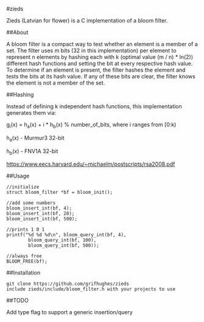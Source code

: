 #zieds

Zieds (Latvian for flower) is a C implementation of a bloom filter.

##About

A bloom filter is a compact way to test whether an element is a member of a 
set. The filter uses m bits (32 in this implementation) per element to 
represent n elements by hashing each with k (optimal value (m / n) * ln(2)) 
different hash functions and setting the bit at every respective hash value. 
To determine if an element is present, the filter hashes the element and 
tests the bits at its hash value. If any of these bits are clear, the filter 
knows the element is not a member of the set.

##Hashing

Instead of defining k independent hash functions, this implementation 
generates them via:

g<sub>i</sub>(x) = h<sub>a</sub>(x) + i * h<sub>b</sub>(x) % number_of_bits, where i ranges from [0:k)

h<sub>a</sub>(x) - Murmur3 32-bit

h<sub>b</sub>(x) - FNV1A 32-bit

https://www.eecs.harvard.edu/~michaelm/postscripts/rsa2008.pdf

##Usage
```
//initialize
struct bloom_filter *bf = bloom_init();

//add some numbers
bloom_insert_int(bf, 4);
bloom_insert_int(bf, 20);
bloom_insert_int(bf, 500);

//prints 1 0 1
printf("%d %d %d\n", bloom_query_int(bf, 4), 
        bloom_query_int(bf, 100),
        bloom_query_int(bf, 500)); 

//always free
BLOOM_FREE(bf);
```

##Installation
```
git clone https://github.com/grifhughes/zieds
include zieds/include/bloom_filter.h with your projects to use
```

##TODO

Add type flag to support a generic insertion/query
